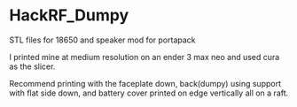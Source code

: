 # HackRF_Dumpy
STL files for 18650 and speaker mod for portapack

I printed mine at medium resolution on an ender 3 max neo and used cura as the slicer.

Recommend printing with the faceplate down, back(dumpy) using support with flat side down, and battery cover printed on edge vertically all on a raft.
